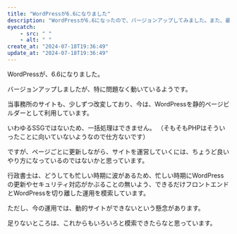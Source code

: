 ```yaml
---
title: "WordPressが6.6になりました"
description: "WordPressが6.6になったので、バージョンアップしてみました。また、最近のホームページ編集などにも触れました。"
eyecatch: 
    - src: " "
    - alt: " "
create_at: "2024-07-18T19:36:49"
update_at: "2024-07-18T19:36:49"
---
```


WordPressが、6.6になりました。

バージョンアップしましたが、特に問題なく動いているようです。

当事務所のサイトも、少しずつ改変しており、今は、WordPressを静的ページビルダーとして利用しています。

いわゆるSSGではないため、一括処理はできません。
（そもそもPHPはそういったことに向いていないようなので仕方ないです）

ですが、ページごとに更新しながら、サイトを運営していくには、ちょうど良いやり方になっているのではないかと思っています。

行政書士は、どうしても忙しい時期に波があるため、忙しい時期にWordPressの更新やセキュリティ対応がかぶることの無いよう、できるだけフロントエンドとWordPressを切り離した運用を模索しています。

ただし、今の運用では、動的サイトができないという懸念があります。

足りないところは、これからもいろいろと模索できたらなと思っています。
